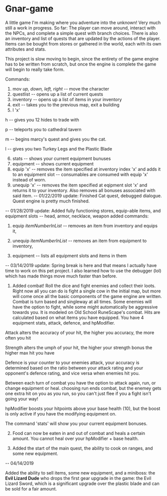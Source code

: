 # Gnar-game
A little game I'm making where you adventure into the unknown! Very much still a work in progress.
So far: The player can move around, interact with the NPCs, and complete a simple quest with branch choices. 
There is also an inventory and list of quests that are updated by the actions of the player. Items can be bought from stores or gathered in the world, each with its own attributes and stats.

This project is slow moving to begin, since the entirety of the game engine has to be written from scratch, but once the engine is complete the game will begin to really take form. 

Commands: 
1. mov *up, down, left, right* -- move the character 
2. questlist -- opens up a list of current quests
3. inventory -- opens up a list of items in your inventory
4. exit -- takes you to the previous map, exit a building
5. l 'x'
  
  h -- gives you 12 hides to trade with
  
  p -- teleports you to cathedral tavern
  
  m -- begins marcy's quest and gives you the cat.
  
  l -- gives you two Turkey Legs and the Plastic Blade

6. stats -- shows your current equipment bunuses
7. equipment -- shows current equipment
8. equip 'x' -- removes the item specified at inventory index 'x' and adds it to an equipment slot
             -- consumables are consumed with equip 'x' instead of worn.
9. unequip 'x' -- removes the item specified at eqipment slot 'x' and returns it to your inventory. Also removes all bonuses associated with said item. 
-- 01/22/2019 update:
Finished Cat quest, debugged dialogue.
Quest engine is pretty much finished.


-- 01/28/2019 update:
Added fully functioning stores, equip-able items, and equipment slots -- head, armor, necklace, weapon
added commands: 

1. equip *itemNumberInList* -- removes an item from inventory and equips it, 
  
2. unequip *itemNumberInList* -- removes an item from equipment to inventory, 
  
3. equipment -- lists all equipment slots and items in them


-- 03/14/2019 update:
Spring break is here and that means I actually have time to work on this pet project. I also learned how 
to use the debugger (lol) which has made things move much faster than before.
1. Added combat! Roll the dice and fight enemies and collect their loots. Right now all you can do is
fight a single cow in the initial map, but more will come once all the basic components of the game engine
are written. 
  Combat is turn based and singleway at all times. Some enemies will have the option to fight, while some 
  might automatically be aggressive towards you. It is modeled on Old School RuneScape's combat.
  Hits are calculated based on what items you have equipped. You have 4 equipment stats, attack, defence, and
  hpModifier. 
  
  Attack alters the accuracy of your hit, the higher you accuracy, the more often you hit
  
  Strength alters the umph of your hit, the higher your strength bonus the higher max hit you have
  
  Defence is your counter to your enemies attack, your accuracy is determined based on the ratio
  between your attack rating and your opponent's defence rating, and vice versa when enemies hit you. 
  
  Between each turn of combat you have the option to attack again, run, or change equipment or heal.
  choosing run ends combat, but the enemey gets one extra hit on you as you run, so you can't just flee
  if you a fight isn't going your way! 
  
  hpModifier boosts your hitpoints above your base health (10), but the boost is only active if you have 
  the modifying equipment on.
  
  The command 'stats' will show you your current equipment bonuses.
  
2. Food can now be eaten in and out of combat and heals a certain amount. You cannot heal over your hpModifier + base health.

3. Added the start of the main quest, the ability to cook on ranges, and some new equipment.

-- 04/14/2019

Added the ability to sell items, some new equipment, and a miniboss: the **Evil Lizard Dude** who drops the first gear upgrade in the game: the Evil Lizard Sword, which is a significant upgrade over the plastic blade and can be sold for a fair amount. 
